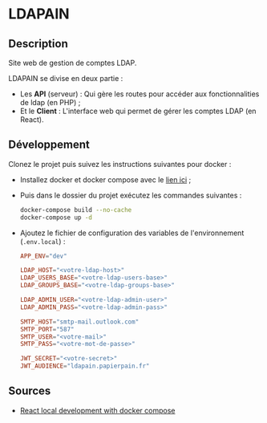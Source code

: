 # LDAPAIN

## Description

Site web de gestion de comptes LDAP.

LDAPAIN se divise en deux partie :

* Les **API** (serveur) : Qui gère les routes pour accéder aux fonctionnalities de ldap (en PHP) ;
* Et le **Client** : L'interface web qui permet de gérer les comptes LDAP (en React).

## Développement

Clonez le projet puis suivez les instructions suivantes pour docker :

* Installez docker et docker compose avec le [lien ici](https://docs.docker.com/engine/install/) ;
* Puis dans le dossier du projet exécutez les commandes suivantes :

    ```bash
    docker-compose build --no-cache
    docker-compose up -d
    ```

* Ajoutez le fichier de configuration des variables de l'environnement (`.env.local`) :

    ```conf
    APP_ENV="dev"

    LDAP_HOST="<votre-ldap-host>"
    LDAP_USERS_BASE="<votre-ldap-users-base>"
    LDAP_GROUPS_BASE="<votre-ldap-groups-base>"

    LDAP_ADMIN_USER="<votre-ldap-admin-user>"
    LDAP_ADMIN_PASS="<votre-ldap-admin-pass>"

    SMTP_HOST="smtp-mail.outlook.com"
    SMTP_PORT="587"
    SMTP_USER="<votre-mail>"
    SMTP_PASS="<votre-mot-de-passe>"

    JWT_SECRET="<votre-secret>"
    JWT_AUDIENCE="ldapain.papierpain.fr"
    ```

## Sources

* [React local development with docker compose](https://medium.com/bb-tutorials-and-thoughts/react-local-development-with-docker-compose-5a247710f997)
